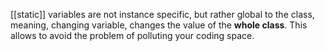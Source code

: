 [[static]] variables are not instance specific, but rather global to the class, meaning, changing variable, changes the value of the **whole class**.
This allows to avoid the problem of polluting your coding space.